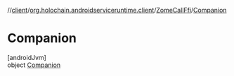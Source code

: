 //[client](../../../../index.md)/[org.holochain.androidserviceruntime.client](../../index.md)/[ZomeCallFfi](../index.md)/[Companion](index.md)

# Companion

[androidJvm]\
object [Companion](index.md)
